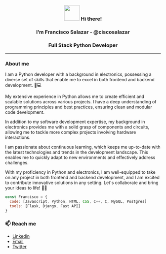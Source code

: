 
<h3 ><center><img src="https://user-images.githubusercontent.com/1303154/88677602-1635ba80-d120-11ea-84d8-d263ba5fc3c0.gif" width="50">  Hi there! </h3>
  <h3 align="center">I’m Francisco Salazar - @ciscosalazar</center></h3>
<h3 align="center">Full Stack Python Developer</h2>

---
### About me
<p>
I am a Python developer with a background in electronics, possessing a diverse set of skills that enable me to excel in both frontend and backend development. 🐍💻

My extensive experience in Python allows me to create efficient and scalable solutions across various projects. I have a deep understanding of programming principles and best practices, ensuring clean and modular code development.

In addition to my software development expertise, my background in electronics provides me with a solid grasp of components and circuits, allowing me to tackle more complex projects involving hardware interactions.

I am passionate about continuous learning, which keeps me up-to-date with the latest technologies and trends in the development landscape. This enables me to quickly adapt to new environments and effectively address challenges.

With my proficiency in Python and electronics, I am well-equipped to take on any project in both frontend and backend development, and I am excited to contribute innovative solutions in any setting. Let's collaborate and bring your ideas to life! 🚀💡
 </p>

```javascript
const Francisco = {
  code: [Javascript, Python, HTML, CSS, C++, C, MySQL, Postgres]
  tools: [Flask, Django, Fast API]
}
```

 <!---

- 👀 I’m interested in ...
- 🌱 I’m currently learning ...
- 💞️ I’m looking to collaborate on ...



[![Anurag's GitHub stats](https://github-readme-stats.vercel.app/api?username=ciscosalazar&?count_private=true&show_icons=true)](https://github.com/ciscosalazar/github-readme-stats)
--->


<h3>📫 Reach me</h3>

* <a href="https://www.linkedin.com/in/franciscosalazarm/">Linkedin</a>
* <a href="mailto:ciscosalazar@gmail.com">Email</a>
* <a href="https://twitter.com/cisco_salazar">Twitter</a>


<!---
ciscosalazar/ciscosalazar is a ✨ special ✨ repository because its `README.md` (this file) appears on your GitHub profile.
You can click the Preview link to take a look at your changes.
--->
